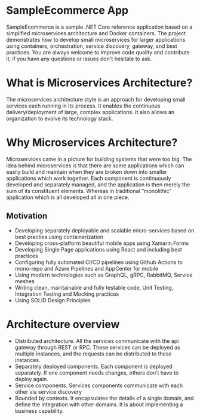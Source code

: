 # SampleEcommerce App 

SampleEcommerce is a sample .NET Core reference application based on a simplified microservices architecture and Docker containers. 
The project demonstrates how to develop small microservices for larger applications using containers, orchestration, service discovery, gateway, and best practices. 
You are always welcome to improve code quality and contribute it, if you have any questions or issues don't hesitate to ask.

# What is Microservices Architecture?

The microservices architecture style is an approach for developing small services each running in its process. It enables the continuous delivery/deployment of large, complex applications. It also allows an organization to evolve its technology stack.

# Why Microservices Architecture?

Microservices came in a picture for building systems that were too big. The idea behind microservices is that there are some applications which can easily build and maintain when they are broken down into smaller applications which work together. Each component is continuously developed and separately managed, and the application is then merely the sum of its constituent elements. Whereas in traditional “monolithic” application which is all developed all in one piece.

## Motivation

- Developing separately deployable and scalable micro-services based on best practies using containerization
- Developing cross-platform beautiful mobile apps using Xamarin.Forms
- Developing Single Page applications using React and including best practices
- Configuring fully automated CI/CD pipelines using Github Actions to mono-repo and Azure Pipelines and AppCenter for mobile
- Using modern technologies such as GraphQL, gRPC, RabbitMQ, Service meshes
- Writing clean, maintainable and fully testable code, Unit Testing, Integration Testing and Mocking practices
- Using SOLID Design Principles

# Architecture overview

- Distributed architecture. All the services communicate with the api gateway through REST or RPC. These services can be deployed as multiple instances, and the requests can be distributed to these instances.
- Separately deployed components. Each component is deployed separately. If one component needs changes, others don’t have to deploy again.
- Service components. Services components communicate with each other via service discovery
- Bounded by contexts. It encapsulates the details of a single domain, and define the integration with other domains. It is about implementing a business capability.
